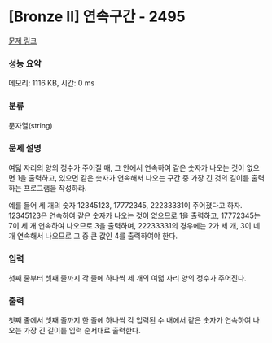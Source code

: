 # [Bronze II] 연속구간 - 2495 

[문제 링크](https://www.acmicpc.net/problem/2495) 

### 성능 요약

메모리: 1116 KB, 시간: 0 ms

### 분류

문자열(string)

### 문제 설명

<p>여덟 자리의 양의 정수가 주어질 때, 그 안에서 연속하여 같은 숫자가 나오는 것이 없으면 1을 출력하고, 있으면 같은 숫자가 연속해서 나오는 구간 중 가장 긴 것의 길이를 출력하는 프로그램을 작성하라. </p>

<p>예를 들어 세 개의 숫자 12345123, 17772345, 22233331이 주어졌다고 하자. 12345123은 연속하여 같은 숫자가 나오는 것이 없으므로 1을 출력하고, 17772345는 7이 세 개 연속하여 나오므로 3을 출력하며, 22233331의 경우에는 2가 세 개, 3이 네 개 연속해서 나오므로 그 중 큰 값인 4를 출력하여야 한다.  </p>

### 입력 

 <p>첫째 줄부터 셋째 줄까지 각 줄에 하나씩 세 개의 여덟 자리 양의 정수가 주어진다.</p>

### 출력 

 <p>첫째 줄에서 셋째 줄까지 한 줄에 하나씩 각 입력된  수 내에서 같은 숫자가 연속하여 나오는 가장 긴 길이를 입력 순서대로 출력한다.</p>

